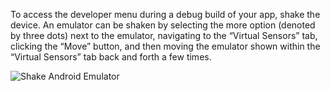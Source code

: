 To access the developer menu during a debug build of your app, shake the device. An emulator can be 
shaken by selecting the more option (denoted by three dots) next to the emulator, navigating to the 
“Virtual Sensors” tab, clicking the “Move” button, and then moving the emulator shown within the 
“Virtual Sensors” tab back and forth a few times.

![Shake Android Emulator](~/images/debugging/shakeAndroidEmulator.gif)